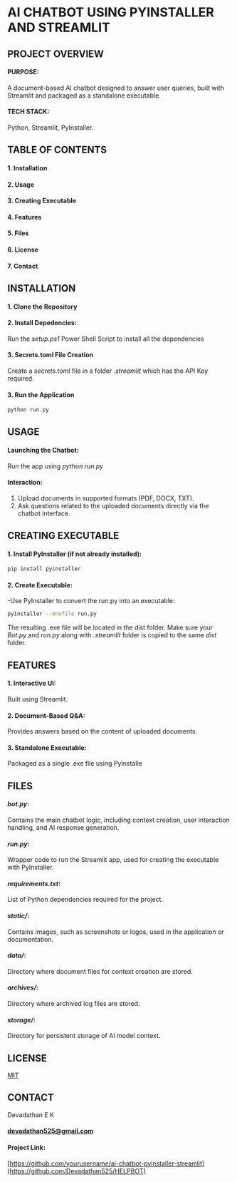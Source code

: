 # AI CHATBOT USING PYINSTALLER AND STREAMLIT

## PROJECT OVERVIEW

#### PURPOSE: 
A document-based AI chatbot designed to answer user queries, built with Streamlit and packaged as a standalone executable.

#### TECH STACK: 
Python, Streamlit, PyInstaller.

## TABLE OF CONTENTS

#### 1. Installation
#### 2. Usage
#### 3. Creating Executable
#### 4. Features
#### 5. Files
#### 6. License
#### 7. Contact
   
## INSTALLATION

#### 1. Clone the Repository
#### 2. Install Depedencies:
Run the *setup.ps1* Power Shell Script to install all the dependencies
#### 3. Secrets.toml File Creation
Create a *secrets.toml* file in a folder *.streamlit* which has the API Key required.
#### 3. Run the Application
  ```bash
python run.py
```

## USAGE

#### Launching the Chatbot:
Run the app using *python run.py*

#### Interaction:
1. Upload documents in supported formats (PDF, DOCX, TXT).
2. Ask questions related to the uploaded documents directly via the chatbot interface.


## CREATING EXECUTABLE

#### 1. Install PyInstaller (if not already installed):
  ```bash
pip install pyinstaller
```

#### 2. Create Executable:
-Use PyInstaller to convert the run.py into an executable:
  ```bash
pyinstaller --onefile run.py
```
The resulting .exe file will be located in the dist folder.
Make sure your *Bot.py* and *run.py* along with *.streamlit* folder is copied to the same *dist* folder.

## FEATURES
#### 1. Interactive UI: 
Built using Streamlit.
#### 2. Document-Based Q&A: 
Provides answers based on the content of uploaded documents.
#### 3. Standalone Executable: 
Packaged as a single .exe file using PyInstalle

## FILES
#### *bot.py*: 
Contains the main chatbot logic, including context creation, user interaction handling, and AI response generation.
#### *run.py*: 
Wrapper code to run the Streamlit app, used for creating the executable with PyInstaller.
#### *requirements.txt*:
List of Python dependencies required for the project.
#### *static/*:
Contains images, such as screenshots or logos, used in the application or documentation.
#### *data/*:
Directory where document files for context creation are stored.
#### *archives/*:
Directory where archived log files are stored.
#### *storage/*:
Directory for persistent storage of AI model context.

## LICENSE

[MIT](https://choosealicense.com/licenses/mit/)

## CONTACT

Devadathan E K
#### devadathan525@gmail.com

#### Project Link:
[https://github.com/yourusername/ai-chatbot-pyinstaller-streamlit](https://github.com/Devadathan525/HELPBOT)
